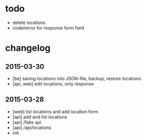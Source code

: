 # todo

- delete locations
- codemirror for response form field

# changelog

## 2015-03-30
- [be] saving locations into JSON-file, backup, restore locations
- [api, web]  edit locations, only response

## 2015-03-28
- [web] list locations and add location form
- [api] add and list locations 
- [api] /fake api
- [api] /api/locations
- init 
